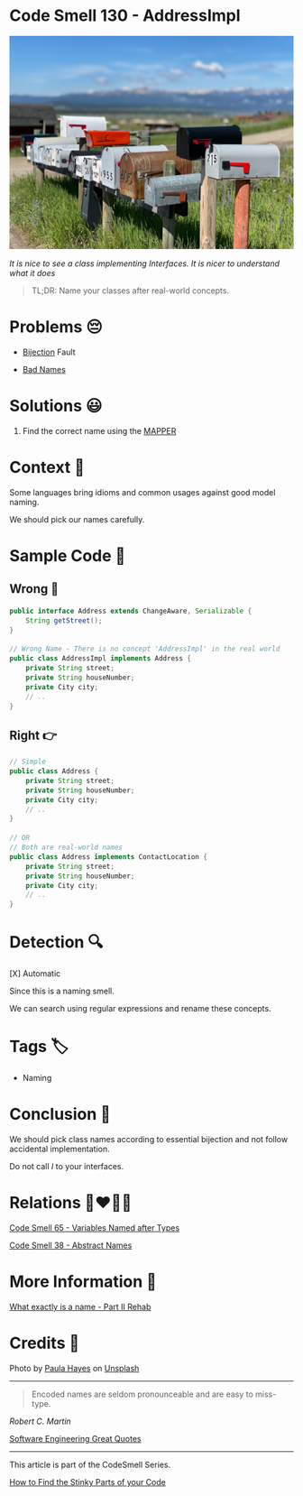 # Code Smell 130 - AddressImpl

![Code Smell 130 - AddressImpl](Code%20Smell%20130%20-%20AddressImpl.jpg)

*It is nice to see a class implementing Interfaces. It is nicer to understand what it does*

> TL;DR: Name your classes after real-world concepts.

# Problems 😔 

- [Bijection](https://github.com/mcsee/Software-Design-Articles/tree/main/Articles/Theory/The%20One%20and%20Only%20Software%20Design%20Principle/readme.md) Fault

- [Bad Names](https://github.com/mcsee/Software-Design-Articles/tree/main/Articles/Theory/What%20exactly%20is%20a%20name%20-%20Part%20II%20Rehab/readme.md)

# Solutions 😃

1. Find the correct name using the [MAPPER](https://github.com/mcsee/Software-Design-Articles/tree/main/Articles/Theory/What%20is%20(wrong%20with)%20software/readme.md)

# Context 💬

Some languages bring idioms and common usages against good model naming.

We should pick our names carefully.

# Sample Code 📖

## Wrong 🚫

<!-- [Gist Url](https://gist.github.com/mcsee/f1f4d16d6f90c682f540cd2c0c2cc5f2) -->

```java
public interface Address extends ChangeAware, Serializable {
    String getStreet();
}

// Wrong Name - There is no concept 'AddressImpl' in the real world
public class AddressImpl implements Address {
    private String street;
    private String houseNumber;
    private City city;
    // ..
}
```

## Right 👉

<!-- [Gist Url](https://gist.github.com/mcsee/6cf15d798176fd83cbe00e207d8351fc) -->

```java
// Simple
public class Address {
    private String street;
    private String houseNumber;
    private City city;
    // ..
}

// OR
// Both are real-world names
public class Address implements ContactLocation {
    private String street;
    private String houseNumber;
    private City city;
    // ..
}
```

# Detection 🔍

[X] Automatic 

Since this is a naming smell. 

We can search using regular expressions and rename these concepts.

# Tags 🏷️

- Naming

# Conclusion 🏁

We should pick class names according to essential bijection and not follow accidental implementation.

Do not call *I* to your interfaces.

# Relations 👩‍❤️‍💋‍👨

[Code Smell 65 - Variables Named after Types](https://github.com/mcsee/Software-Design-Articles/tree/main/Articles/Code%20Smells/Code%20Smell%2065%20-%20Variables%20Named%20after%20Types/readme.md)

[Code Smell 38 - Abstract Names](https://github.com/mcsee/Software-Design-Articles/tree/main/Articles/Code%20Smells/Code%20Smell%2038%20-%20Abstract%20Names/readme.md)

# More Information 📕

[What exactly is a name - Part II Rehab](https://github.com/mcsee/Software-Design-Articles/tree/main/Articles/Theory/What%20exactly%20is%20a%20name%20-%20Part%20II%20Rehab/readme.md)

# Credits 🙏

Photo by [Paula Hayes](https://unsplash.com/@phayes007) on [Unsplash](https://unsplash.com/s/photos/mailbox)  

* * *

> Encoded names are seldom pronounceable and are easy to miss-type.

_Robert C. Martin_
 
[Software Engineering Great Quotes](https://github.com/mcsee/Software-Design-Articles/tree/main/Articles/Quotes/Software%20Engineering%20Great%20Quotes/readme.md)

* * *

This article is part of the CodeSmell Series.

[How to Find the Stinky Parts of your Code](https://github.com/mcsee/Software-Design-Articles/tree/main/Articles/Code%20Smells/How%20to%20Find%20the%20Stinky%20parts%20of%20your%20Code/readme.md)